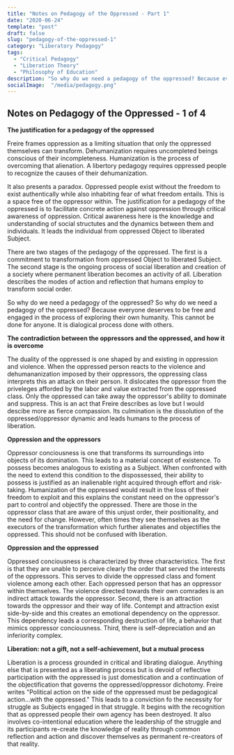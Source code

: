 ```yaml
---
title: "Notes on Pedagogy of the Oppressed - Part 1"
date: "2020-06-24"
template: "post"
draft: false
slug: "pedagogy-of-the-oppressed-1"
category: "Liberatory Pedagogy"
tags:
  - "Critical Pedagogy"
  - "Liberation Theory" 
  - "Philosophy of Education"
description: "So why do we need a pedagogy of the oppressed? Because everyone deserves to be free and engaged in the process of exploring their own humanity"
socialImage:  "/media/pedagogy.png"
---
```


## Notes on Pedagogy of the Oppressed -  1 of 4 

**The justification for a pedagogy of the oppressed**

Freire frames oppression as a limiting situation that only the oppressed themselves can transform. Dehumanization requires uncompleted beings conscious of their incompleteness. Humanization is the process of overcoming that alienation. A libertory pedagogy requires oppressed people to recognize the causes of their dehumanization. 

It also presents a paradox. Oppressed people exist without the freedom to exist authentically while also inhabiting fear of what freedom entails. This is a space free of the oppressor within. The justification for a pedagogy of the oppressed is to facilitate concrete action against oppression through critical awareness of oppression. Critical awareness here is the knowledge and understanding of social structutes and the dynamics between them and individuals. It leads the individual from oppressed Object to liberated Subject.

There are two stages of the pedagogy of the oppressed. The first is a commitment to transformation from oppressed Object to liberated Subject. The second stage is the ongoing process of social liberation and creation of a society where permanent liberation becomes an activity of all. Liberation describes the modes of action and reflection that humans employ to transform social order.

So why do we need a pedagogy of the oppressed? So why do we need a pedagogy of the oppressed? Because everyone deserves to be free and engaged in the process of exploring their own humanity. This cannot be done for anyone. It is dialogical process done with others.

**The contradiction between the oppressors and the oppressed, and how it is overcome**

The duality of the oppressed is one shaped by and existing in oppression and violence. When the oppressed person reacts to the violence and dehumananization imposed by their oppressors, the oppressing class interprets this an attack on their person. It dislocates the oppressor from the priveleges afforded by the labor and value extracted from the oppressed class. Only the oppressed can take away the oppressor's ability to dominate and suppress. This is an act that Freire describes as love but I would descibe more as fierce compassion. Its culmination is the dissolution of the oppressed/oppressor dynamic and leads humans to the process of liberation. 

**Oppression and the oppressors** 

Oppressor conciousness is one that transforms its surroundings into objects of its domination. This leads to a material concept of existence. To possess becomes analogous to existing as a Subject. When confronted with the need to extend this condition to the dispossessed, their ability to possess is justified as an inalienable right acquired through effort and risk-taking. Humanization of the oppressed would result in the loss of their freedom to exploit and this explains the constant need on the oppressor's part to control and objectify the oppressed. There are those in the oppressor class that are aware of this unjust order, their positionality, and the need for change. However, often times they see themselves as the executors of the transformation which further alienates and objectifies the oppressed. This should not be confused with liberation. 

**Oppression and the oppressed**

Oppressed conciousness is characterized by three characteristics. The first is that they are unable to perceive clearly the order that served the interests of the oppressors. This serves to divide the oppressed class and foment violence among each other. Each oppressed person that has an oppressor within themselves. The violence directed towards their own comrades is an indirect attack towards the oppressor.  Second, there is an attraction towards the oppressor and their way of life. Contempt and attraction exist side-by-side and this creates an emotional dependency on the oppressor. This dependency leads a corresponding destruction of life, a behavior that mimics oppressor conciousness. Third, there is self-depreciation and an inferiority complex. 

**Liberation: not a gift, not a self-achievement, but a mutual process**

Liberation is a process grounded in critical and librating dialogue. Anything else that is presented as a liberating process but is devoid of reflective participation with the oppressed is just domestication and a continuation of the objectification that governs the oppressed/oppressor dichotomy. Freire writes "Political action on the side of the oppressed must be pedagogical action...with the oppressed." This leads to a conviction fo the necessity for struggle as Subjects engaged in that struggle. It begins with the recognition that as oppressed people their own agency has been destroyed. It also involves co-intentional education where the leadership of the struggle and its participants re-create the knowledge of reality through common reflection and action and discover themselves as permanent re-creators of that reality. 
